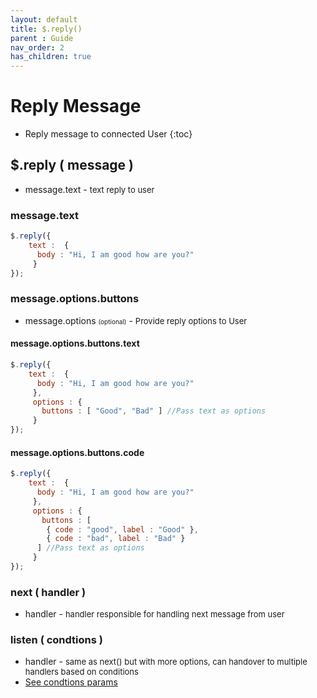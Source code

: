```yaml
---
layout: default
title: $.reply()
parent : Guide
nav_order: 2
has_children: true
---
```

# Reply Message
- Reply message to connected User
{:toc}


## $.reply ( message )
*  message.text - <font size="2"> text reply to user</font>

### message.text
```javascript
$.reply({
    text :  {
      body : "Hi, I am good how are you?"
     }
});
```

### message.options.buttons
*  message.options <font size="1"> (optional)</font> - <font size="2">Provide reply options to User </font>

#### message.options.buttons.text
```javascript
$.reply({
    text :  {
      body : "Hi, I am good how are you?"
     },
     options : {
       buttons : [ "Good", "Bad" ] //Pass text as options
     }
});
```
#### message.options.buttons.code
```javascript
$.reply({
    text :  {
      body : "Hi, I am good how are you?"
     },
     options : {
       buttons : [
        { code : "good", label : "Good" },
        { code : "bad", label : "Bad" }
      ] //Pass text as options
     }
});
```
### next ( handler )
*  handler - <font size="2"> handler responsible for handling next message from user</font>

### listen ( condtions )
*  handler - <font size="2"> same as next() but with more options, can handover to multiple handlers based on conditions</font>
*   [See condtions params](reply.listen.html)


